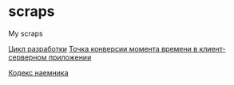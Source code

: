 # scraps
My scraps


[Цикл разработки](https://github.com/johnthesmith/scraps/blob/main/development_cycle.md)
[Точка конверсии момента времени в клиент-серверном приложении](https://github.com/johnthesmith/scraps/blob/main/timezones.md)

[Кодекс наемника](https://github.com/johnthesmith/scraps/blob/main/mercenary_code.md)
